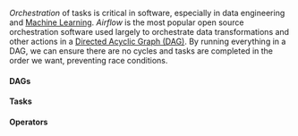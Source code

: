 *Orchestration* of tasks is critical in software, especially in data engineering and [Machine Learning](../Machine%20Learning/ML%20Engineering/Preprocessing.md). *Airflow* is the most popular open source orchestration software used largely to orchestrate data transformations and other actions in a [Directed Acyclic Graph (DAG)](../Data%20Structures%20&%20Algorithms/Data%20Structures/Graphs.md). By running everything in a DAG, we can ensure there are no cycles and tasks are completed in the order we want, preventing race conditions.

#### DAGs

#### Tasks

#### Operators